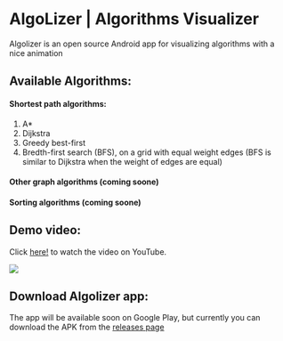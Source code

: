 # AlgoLizer | Algorithms Visualizer
Algolizer is an open source Android app for visualizing algorithms with a nice animation

## Available Algorithms:
#### Shortest path algorithms:
1. A*
2. Dijkstra
3. Greedy best-first
4. Bredth-first search (BFS), on a grid with equal weight edges (BFS is similar to Dijkstra when the weight of edges are equal)

#### Other graph algorithms (coming soone)
#### Sorting algorithms (coming soone)

## Demo video:
Click [here!](http://www.youtube.com/watch?v=kIRhxotVAac) to watch the video on YouTube.

[![](https://j.gifs.com/4QV4Rg.gif)](http://www.youtube.com/watch?v=kIRhxotVAac "")



## Download Algolizer app:
The app will be available soon on Google Play, but currently you can download the APK from the [releases page](https://github.com/mAlaliSy/AlgoLizer-algorithms-visualizer/releases)
